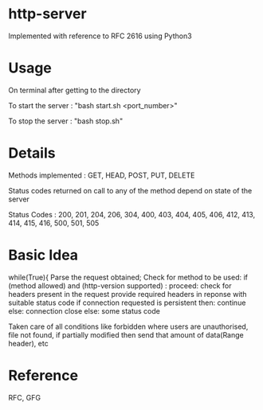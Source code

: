 # http-server
Implemented with reference to RFC 2616 using Python3

# Usage
On terminal after getting to the directory

To start the server : "bash start.sh <port_number>"

To stop the server : "bash stop.sh"

# Details
Methods implemented : GET, HEAD, POST, PUT, DELETE

Status codes returned on call to any of the method depend on state of the server

Status Codes : 200, 201, 204, 206, 304, 400, 403, 404, 405, 406, 412, 413, 414, 415, 416, 500, 501, 505

# Basic Idea
while(True){
Parse the request obtained;
Check for method to be used:
  if (method allowed) and (http-version supported) :
    proceed:
      check for headers present in the request
      provide required headers in reponse
      with suitable status code
      if connection requested is persistent then:
        continue
      else:
        connection close
  else:
    some status code

Taken care of all conditions like forbidden where users are unauthorised, file not found, if partially modified then send that amount of data(Range header), etc 

# Reference
RFC, GFG
